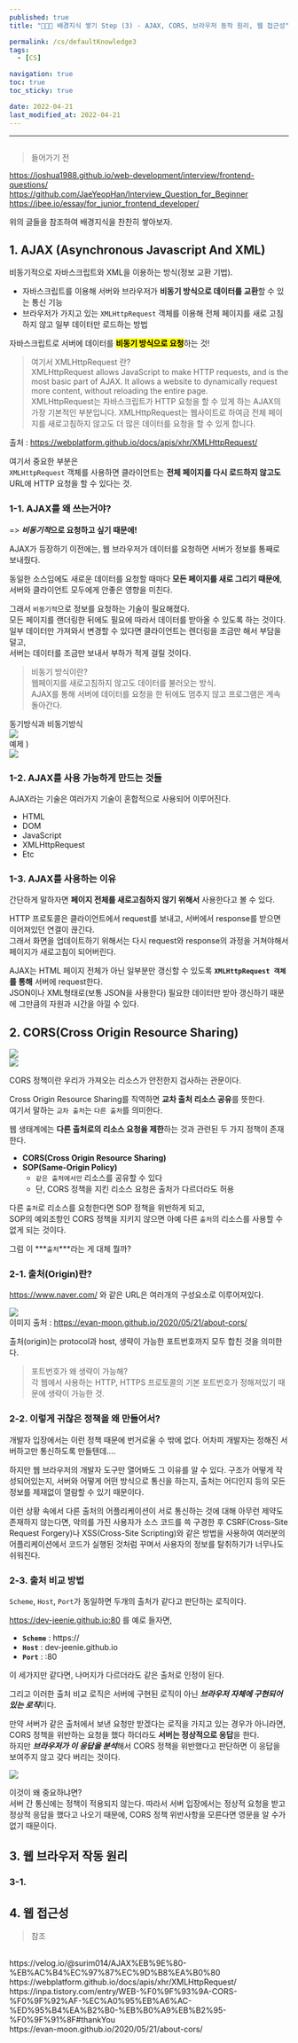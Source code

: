 ```yaml
---
published: true
title: "👩🏻‍💻 배경지식 쌓기 Step (3) - AJAX, CORS, 브라우저 동작 원리, 웹 접근성"

permalink: /cs/defaultKnowledge3
tags:
  - [CS]

navigation: true
toc: true
toc_sticky: true

date: 2022-04-21
last_modified_at: 2022-04-21
---
```

****
![]()

> 들어가기 전 <br/>

https://joshua1988.github.io/web-development/interview/frontend-questions/
<br/>
https://github.com/JaeYeopHan/Interview_Question_for_Beginner
<br/>
https://jbee.io/essay/for_junior_frontend_developer/
<br/>

위의 글들을 참조하여 배경지식을 찬찬히 쌓아보자.<br/>

## 1. AJAX (Asynchronous Javascript And XML)


비동기적으로 자바스크립트와 XML을 이용하는 방식(정보 교환 기법).<br/>

- 자바스크립트를 이용해 서버와 브라우저가 **비동기 방식으로 데이터를 교환**할 수 있는 통신 기능
- 브라우저가 가지고 있는 `XMLHttpRequest` 객체를 이용해 전체 페이지를 새로 고침하지 않고 일부 데이터만 로드하는 방법

자바스크립트로 서버에 데이터를 <strong style="color:black;background-color:yellow">**비동기 방식으로 요청**</strong>하는 것!

> 여기서 XMLHttpRequest 란? <br/>
> XMLHttpRequest allows JavaScript to make HTTP requests, and is the most basic part of AJAX. It allows a website to dynamically request more content, without reloading the entire page.<br/>
XMLHttpRequest는 자바스크립트가 HTTP 요청을 할 수 있게 하는 AJAX의 가장 기본적인 부분입니다. XMLHttpRequest는 웹사이트로 하여금 전체 페이지를 새로고침하지 않고도 더 많은 데이터를 요청을 할 수 있게 합니다.<br/>

출처 : https://webplatform.github.io/docs/apis/xhr/XMLHttpRequest/

여기서 중요한 부분은<br/>
`XMLHttpRequest` 객체를 사용하면 클라이언트는 **전체 페이지를 다시 로드하지 않고도** URL에 HTTP 요청을 할 수 있다는 것. <br/>




### 1-1. AJAX를 왜 쓰는거야?

=> ***비동기적*으로 요청하고 싶기 때문에!**<br/>

AJAX가 등장하기 이전에는, 웹 브라우저가 데이터를 요청하면 서버가 정보를 통째로 보내줬다.<br/>

동일한 소스임에도 새로운 데이터를 요청할 때마다 **모든 페이지를 새로 그리기 때문에**,<br/>
서버와 클라이언트 모두에게 안좋은 영향을 미친다.<br/>

그래서 `비동기적`으로 정보를 요청하는 기술이 필요해졌다.<br/>
모든 페이지를 랜더링한 뒤에도 필요에 따라서 데이터를 받아올 수 있도록 하는 것이다.<br/>
일부 데이터만 가져와서 변경할 수 있다면 클라이언트는 렌더링을 조금만 해서 부담을 덜고,<br/>
서버는 데이터를 조금만 보내서 부하가 적게 걸릴 것이다.<br/>

> 비동기 방식이란?<br/>
웹페이지를 새로고침하지 않고도 데이터를 불러오는 방식.<br/>
AJAX를 통해 서버에 데이터를 요청을 한 뒤에도 멈추지 않고 프로그램은 계속 돌아간다.<br/>

동기방식과 비동기방식<br/>
  <img src="/assets/images/default_3_async_2.jpeg" /><br/>
예제 )<br/>
  <img src="/assets/images/default_3_async_1.jpeg" /><br/>



### 1-2. AJAX를 사용 가능하게 만드는 것들
AJAX라는 기술은 여러가지 기술이 혼합적으로 사용되어 이루어진다.

- HTML
- DOM
- JavaScript
- XMLHttpRequest
- Etc


### 1-3. AJAX를 사용하는 이유

간단하게 말하자면 **페이지 전체를 새로고침하지 않기 위해서** 사용한다고 볼 수 있다.<br/>

HTTP 프로토콜은 클라이언트에서 request를 보내고, 서버에서 response를 받으면 이어져있던 연결이 끊긴다.<br/>
그래서 화면을 업데이트하기 위해서는 다시 request와 response의 과정을 거쳐야해서 페이지가 새로고침이 되어버린다.<br/>

AJAX는 HTML 페이지 전체가 아닌 일부분만 갱신할 수 있도록 **`XMLHttpRequest 객체`를 통해** 서버에 request한다.<br/>
JSON이나 XML형태로(보통 JSON을 사용한다) 필요한 데이터만 받아 갱신하기 때문에 그만큼의 자원과 시간을 아낄 수 있다.<br/>









## 2. CORS(Cross Origin Resource Sharing)

  <img src="/assets/images/cors.jpeg" /><br/>
  <img src="/assets/images/cors_1.png" /><br/>

CORS 정책이란 우리가 가져오는 리소스가 안전한지 검사하는 관문이다. <br/>

Cross Origin Resource Sharing를 직역하면 **교차 출처 리소스 공유**를 뜻한다. <br/>
여기서 말하는 `교차 출처`는 `다른 출처`를 의미한다. <br/>

웹 생태계에는 **다른 출처로의 리소스 요청을 제한**하는 것과 관련된 두 가지 정책이 존재한다.<br/>

- **CORS(Cross Origin Resource Sharing)**
- **SOP(Same-Origin Policy)**
  - `같은 출처에서만` 리소스를 공유할 수 있다
  - 단, CORS 정책을 지킨 리소스 요청은 출처가 다르더라도 허용

다른 `출처`로 리소스를 요청한다면 SOP 정책을 위반하게 되고,<br/> SOP의 예외조항인 CORS 정책을 지키지 않으면 아예 다른 `출처`의 리소스를 사용할 수 없게 되는 것이다.<br/>


그럼 이 ***`출처`***라는 게 대체 뭘까? <br/>



### 2-1. 출처(Origin)란?

https://www.naver.com/ 와 같은 URL은 여러개의 구성요소로 이루어져있다.<br/>

  <img src="/assets/images/cors_origin.png" /><br/>
  이미지 출처 : https://evan-moon.github.io/2020/05/21/about-cors/<br/>

  출처(origin)는 protocol과 host, 생략이 가능한 포트번호까지 모두 합친 것을 의미한다. <br/>

> 포트번호가 왜 생략이 가능해?<br/>
각 웹에서 사용하는 HTTP, HTTPS 프로토콜의 기본 포트번호가 정해져있기 때문에 생략이 가능한 것.<br/>



### 2-2. 이렇게 귀찮은 정책을 왜 만들어서?

개발자 입장에서는 이런 정책 때문에 번거로울 수 밖에 없다. 어차피 개발자는 정해진 서버하고만 통신하도록 만들텐데.... <br/>

하지만 웹 브라우저의 개발자 도구만 열어봐도 그 이유를 알 수 있다. 구조가 어떻게 작성되어있는지, 서버와 어떻게 어떤 방식으로 통신을 하는지, 출처는 어디인지 등의 모든 정보를 제재없이 열람할 수 있기 때문이다. <br/>

이런 상황 속에서 다른 출처의 어플리케이션이 서로 통신하는 것에 대해 아무런 제약도 존재하지 않는다면, 악의를 가진 사용자가 소스 코드를 쓱 구경한 후 CSRF(Cross-Site Request Forgery)나 XSS(Cross-Site Scripting)와 같은 방법을 사용하여 여러분의 어플리케이션에서 코드가 실행된 것처럼 꾸며서 사용자의 정보를 탈취하기가 너무나도 쉬워진다.<br/>



### 2-3. 출처 비교 방법

`Scheme`, `Host`, `Port`가 동일하면 두개의 출처가 같다고 판단하는 로직이다.

https://dev-jeenie.github.io:80  를 예로 들자면,<br/>

- **`Scheme`** : https://
- **`Host`** : dev-jeenie.github.io
- **`Port`** : :80

이 세가지만 같다면, 나머지가 다르더라도 같은 출처로 인정이 된다.<br/>


그리고 이러한 출처 비교 로직은 서버에 구현된 로직이 아닌 ***브라우저 자체에 구현되어있는 로직***이다.<br/>

만약 서버가 같은 출처에서 보낸 요청만 받겠다는 로직을 가지고 있는 경우가 아니라면,<br/>
CORS 정책을 위반하는 요청을 했다 하더라도 **서버는 정상적으로 응답**을 한다.<br/>
하지만 ***브라우저가 이 응답을 분석***해서 CORS 정책을 위반했다고 판단하면 이 응답을 보여주지 않고 갖다 버리는 것이다.<br/>

  <img src="/assets/images/cors_brower.png" /><br/>

이것이 왜 중요하냐면?<br/>
서버 간 통신에는 정책이 적용되지 않는다. 따라서 서버 입장에서는 정상적 요청을 받고 정상적 응답을 했다고 나오기 때문에, CORS 정책 위반사항을 모른다면 영문을 알 수가 없기 때문이다.<br/>




<!-- 

  <img src="/assets/images/cors_1.png" /><br/>


> 'https://api.lubycon.com/me'에서 오리진 'https://localhost:3000'으로 가져올 수 있는 액세스가 CORS 정책에 의해 차단되었습니다. 요청된 리소스에 'Access-Control-Allow-Origin' 헤더가 없습니다. 불투명한 응답이 필요에 적합한 경우, 요청 모드를 '노코어'로 설정하여 CORS가 비활성화된 리소스를 가져오십시오.<br/>


이는 HTTP 요청에 대해서 어떤 요청을 하느냐에 따라 각기 다른 특징을 가지고 있기 때문이다.

HTML → 기본적으로 Cross-Origin 정책을 따름
link 태그에서 다른 origin의 css 등의 리소스에 접근하는 것이 가능
img 태그등에서 다른 리소스에 접근하는 것이 가능
XMLHttpRequest, Fetch API 등 script 태그 내 → 기본적으로 Same-Origin 정책을 따름
자바스크립트는 서로 다른 도메인에 대한 요청을 보안상 제한한다. (브라우저 기본 설정은 하나의 서버 연결만 허용)
이 정책을 Same-Origin-Policy라고 한다.



 -->



## 3. 웹 브라우저 작동 원리

### 3-1. 












## 4. 웹 접근성







> 참조
<br/>
https://velog.io/@surim014/AJAX%EB%9E%80-%EB%AC%B4%EC%97%87%EC%9D%B8%EA%B0%80
<br/>
https://webplatform.github.io/docs/apis/xhr/XMLHttpRequest/
<br/>
https://inpa.tistory.com/entry/WEB-%F0%9F%93%9A-CORS-%F0%9F%92%AF-%EC%A0%95%EB%A6%AC-%ED%95%B4%EA%B2%B0-%EB%B0%A9%EB%B2%95-%F0%9F%91%8F#thankYou
<br/>
https://evan-moon.github.io/2020/05/21/about-cors/